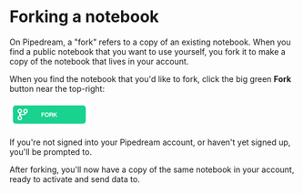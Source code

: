 # Forking a notebook

On Pipedream, a "fork" refers to a copy of an existing notebook. When you find a public notebook that you want to use yourself, you fork it to make a copy of the notebook that lives in your account.

When you find the notebook that you'd like to fork, click the big green **Fork** button near the top-right:

<div>
<img alt="Fork button" src="./images/fork.png">
</div>

If you're not signed into your Pipedream account, or haven't yet signed up, you'll be prompted to.

After forking, you'll now have a copy of the same notebook in your account, ready to activate and send data to.

<Footer />
